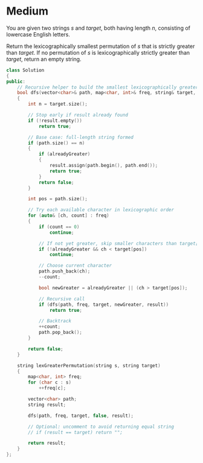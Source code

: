 # Medium

You are given two strings $s$ and $target$, both having length $n$, consisting of lowercase English letters.

Return the lexicographically smallest permutation of $s$ that is strictly greater than $target$. If no permutation of $s$ is lexicographically strictly greater than $target$, return an empty string.

```cpp
class Solution
{
public:
    // Recursive helper to build the smallest lexicographically greater permutation
    bool dfs(vector<char>& path, map<char, int>& freq, string& target, bool alreadyGreater, string& result)
    {
        int n = target.size();

        // Stop early if result already found
        if (!result.empty())
            return true;

        // Base case: full-length string formed
        if (path.size() == n)
        {
            if (alreadyGreater)
            {
                result.assign(path.begin(), path.end());
                return true;
            }
            return false;
        }

        int pos = path.size();

        // Try each available character in lexicographic order
        for (auto& [ch, count] : freq)
        {
            if (count == 0)
                continue;

            // If not yet greater, skip smaller characters than target[pos]
            if (!alreadyGreater && ch < target[pos])
                continue;

            // Choose current character
            path.push_back(ch);
            --count;

            bool newGreater = alreadyGreater || (ch > target[pos]);

            // Recursive call
            if (dfs(path, freq, target, newGreater, result))
                return true;

            // Backtrack
            ++count;
            path.pop_back();
        }

        return false;
    }

    string lexGreaterPermutation(string s, string target)
    {
        map<char, int> freq;
        for (char c : s)
            ++freq[c];

        vector<char> path;
        string result;

        dfs(path, freq, target, false, result);

        // Optional: uncomment to avoid returning equal string
        // if (result == target) return "";

        return result;
    }
};
```

